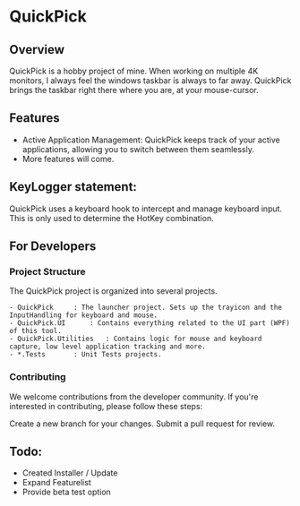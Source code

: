 # QuickPick
## Overview
QuickPick is a hobby project of mine. When working on multiple 4K monitors, I always feel the windows taskbar is always to far away.
QuickPick brings the taskbar right there where you are, at your mouse-cursor. 


## Features
- Active Application Management: QuickPick keeps track of your active applications, allowing you to switch between them seamlessly.
- More features will come.

## KeyLogger statement:
QuickPick uses a keyboard hook to intercept and manage keyboard input. This is only used to determine the HotKey combination.

## For Developers
### Project Structure
The QuickPick project is organized into several projects.

	- QuickPick		: The launcher project. Sets up the trayicon and the InputHandling for keyboard and mouse.
	- QuickPick.UI		: Contains everything related to the UI part (WPF) of this tool.
	- QuickPick.Utilities	: Contains logic for mouse and keyboard capture, low level application tracking and more.
	- *.Tests		: Unit Tests projects.
 

### Contributing
We welcome contributions from the developer community. If you're interested in contributing, please follow these steps:

Create a new branch for your changes.
Submit a pull request for review.


## Todo:
- Created Installer / Update
- Expand Featurelist
- Provide beta test option
